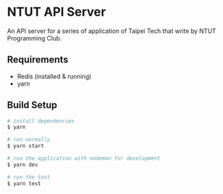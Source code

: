 # NTUT API Server
An API server for a series of application of Taipei Tech that write by NTUT Programming Club.

## Requirements
- Redis (installed & running)
- yarn

## Build Setup
``` bash
# install dependencies
$ yarn

# run normally
$ yarn start

# run the application with nodemon for development
$ yarn dev

# run the test
$ yarn test
```
